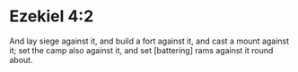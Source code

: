 # Ezekiel 4:2

And lay siege against it, and build a fort against it, and cast a mount against it; set the camp also against it, and set [battering] rams against it round about.